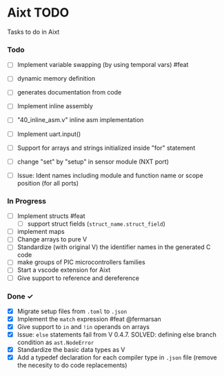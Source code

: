 # Aixt TODO

Tasks to do in Aixt


### Todo

- [ ] Implement variable swapping (by using temporal vars) #feat
- [ ] dynamic memory definition
- [ ] generates documentation from code
- [ ] Implement inline assembly
- [ ] "40_inline_asm.v" inline asm implementation
- [ ] Implement uart.input()
- [ ] Support for arrays and strings initialized inside "for" statement
- [ ] change "set" by "setup" in sensor module (NXT port)
- [ ] Issue: Ident names including module and function name or scope position (for all ports)


### In Progress

- [ ] Implement structs #feat
    - [ ] support struct fields (`struct_name.struct_field`)
- [ ] implement maps
- [ ] Change arrays to pure V
- [ ] Standardize (with original V) the identifier names in the generated C code
- [ ] make groups of PIC microcontrollers families
- [ ] Start a vscode extension for Aixt
- [ ] Give support to reference and dereference

### Done ✓

- [x] Migrate setup files from `.toml` to `.json`
- [x] Implement the `match` expression #feat @fermarsan
- [x] Give support to `in` and `!in` operands on arrays
- [x] Issue: `else` statements fail from V 0.4.7. SOLVED: defining else branch condition as `ast.NodeError`
- [x] Standardize the basic data types as V
- [x] Add a typedef declaration for each compiler type in `.json` file (remove the necesity to do code replacements)
